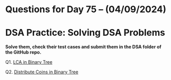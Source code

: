 # Questions for Day 75 – (04/09/2024)
# DSA Practice: Solving DSA Problems


**Solve them, check their test cases and submit them in the DSA folder of the GitHub repo.**

Q1. [LCA in Binary Tree](https://www.geeksforgeeks.org/problems/lowest-common-ancestor-in-a-binary-tree/1)

Q2. [Distribute Coins in Binary Tree](https://leetcode.com/problems/distribute-coins-in-binary-tree/description/)
